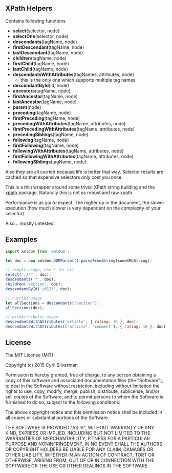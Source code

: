 ## XPath Helpers

Contains following functions

* **select**(selector, node)
* **selectOne**(selector, node)
* **descendants**(tagName, node)
* **firstDescendant**(tagName, node)
* **lastDescendant**(tagName, node)
* **children**(tagName, node)
* **firstChild**(tagName, node)
* **lastChild**(tagName, node)
* **descendantsWithAttributes**(tagNames, attributes, node)
  * this is the only one which supports multiple tag names
* **descendantById**(id, node)
* **ancestors**(tagName, node)
* **firstAncestor**(tagName, node)
* **lastAncestor**(tagName, node)
* **parent**(node)
* **preceding**(tagName, node)
* **firstPreceding**(tagName, node)
* **precedingWithAttributes**(tagName, attributes, node)
* **firstPrecedingWithAttributes**(tagName, attributes, node)
* **precedingSiblings**(tagName, node)
* **following**(tagName, node)
* **firstFollowing**(tagName, node)
* **followingWithAttributes**(tagName, attributes, node)
* **firstFollowingWithAttributes**(tagName, attributes, node)
* **followingSiblings**(tagName, node)

Also they are all curried because life is better that way. Selector results are cached so that expensive selectors only cost you once.

This is a thin wrapper around some trivial XPath string building and the [xpath](https://github.com/goto100/xpath) package. Naturally this is not as robust and raw xpath.

Performance is as you'd expect: The higher up in the document, the slower execution (how much slower is very dependent on the complexity of your selector).

Also... mostly untested.

## Examples

```javascript
import xmldom from 'xmldom';

let doc = new xmldom.DOMParser().parseFromString(someXMLString);

// simple usage, use * for all
select('.//*', doc);
descendants('*', doc);
children('section', doc);
descendantById('id123', doc);

// curried usage
let allSections = descendants('section');
allSections(doc);

// withAttributes usage
descendantsWithAttributes('article', { rating: 10 }, doc);
descendantsWithAttributes(['article', 'comment'], { rating: 10 }, doc);
```

## License

The MIT License (MIT)

Copyright (c) 2015 Cyril Silverman

Permission is hereby granted, free of charge, to any person obtaining a copy
of this software and associated documentation files (the "Software"), to deal
in the Software without restriction, including without limitation the rights
to use, copy, modify, merge, publish, distribute, sublicense, and/or sell
copies of the Software, and to permit persons to whom the Software is
furnished to do so, subject to the following conditions:

The above copyright notice and this permission notice shall be included in
all copies or substantial portions of the Software.

THE SOFTWARE IS PROVIDED "AS IS", WITHOUT WARRANTY OF ANY KIND, EXPRESS OR
IMPLIED, INCLUDING BUT NOT LIMITED TO THE WARRANTIES OF MERCHANTABILITY,
FITNESS FOR A PARTICULAR PURPOSE AND NONINFRINGEMENT. IN NO EVENT SHALL THE
AUTHORS OR COPYRIGHT HOLDERS BE LIABLE FOR ANY CLAIM, DAMAGES OR OTHER
LIABILITY, WHETHER IN AN ACTION OF CONTRACT, TORT OR OTHERWISE, ARISING FROM,
OUT OF OR IN CONNECTION WITH THE SOFTWARE OR THE USE OR OTHER DEALINGS IN
THE SOFTWARE.